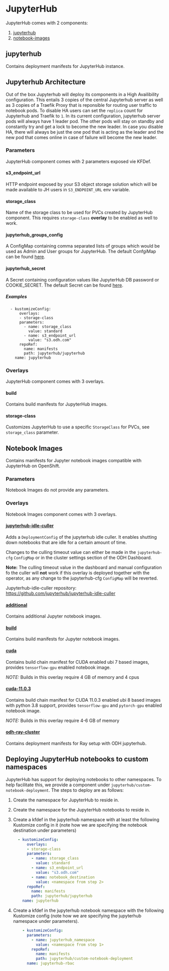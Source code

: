 # JupyterHub

JupyterHub comes with 2 components:

1. [jupyterhub](#jupyterhub)
2. [notebook-images](#notebook-images)

## jupyterhub

Contains deployment manifests for JupyterHub instance.

## Jupyterhub Architecture

Out of the box Jupyterhub will deploy its components in a High Availibility configuration. This entails 3 copies of the central Jupyterhub server as well as 3 copies of a Traefik Proxy that is reponsible for routing user traffic to notebook pods. To disable HA users can set the `replica` count for Jupyterhub and Traefik to `1`. In its current configuration, jupyterhub server pods will always have 1 leader pod. The other pods will stay on standby and constantly try and get a lock to become the new leader. In case you disable HA, there will always be just the one pod that is acting as the leader and the new pod that comes online in case of failure will become the new leader.  

### Parameters

JupyterHub component comes with 2 parameters exposed vie KFDef.

#### s3_endpoint_url

HTTP endpoint exposed by your S3 object storage solution which will be made available to JH users in `S3_ENDPOINT_URL` env variable.

#### storage_class

Name of the storage class to be used for PVCs created by JupyterHub component. This requires `storage-class` **overlay** to be enabled as well to work.

#### jupyterhub_groups_config

A ConfigMap containing comma separated lists of groups which would be used as Admin and User groups for JupyterHub. The default ConfgiMap can be found [here](jupyterhub/base/jupyterhub-groups-configmap.yaml).

#### jupyterhub_secret

A Secret containing configuration values like JupyterHub DB password or COOKIE_SECRET. The default Secret can be found [here](jupyterhub/base/jupyterhub-secret.yaml).

##### Examples

```
  - kustomizeConfig:
      overlays:
      - storage-class
      parameters:
        - name: storage_class
          value: standard
        - name: s3_endpoint_url
          value: "s3.odh.com"
      repoRef:
        name: manifests
        path: jupyterhub/jupyterhub
    name: jupyterhub
```

### Overlays

JupyterHub component comes with 3 overlays.

#### build

Contains build manifests for JupyterHub images.

#### storage-class

Customizes JupyterHub to use a specific `StorageClass` for PVCs, see `storage_class` parameter.

## Notebook Images

Contains manifests for Jupyter notebook images compatible with JupyterHub on OpenShift.

### Parameters

Notebook Images do not provide any parameters.

### Overlays

Notebook Images component comes with 3 overlays.

#### [jupyterhub-idle-culler](jupyterhub/overlays/jupyterhub-idle-culler)

Adds a `DeploymentConfig` of the jupyterhub idle culler. It enables shutting down notebooks that are idle for a certain amount of time.

Changes to the culling timeout value can either be made in the `jupyterhub-cfg` `ConfigMap` or in the cluster settings section of the ODH Dashboard.

**Note:** The culling timeout value in the dashboard and manual configuration fo the culler will **not** work if this overlay is deployed together with the operator, as any change to the jupyterhub-cfg `ConfigMap` will be reverted.


Jupyterhub-idle-culler repository: https://github.com/jupyterhub/jupyterhub-idle-culler

#### [additional](notebook-images/overlays/additional/)

Contains additional Jupyter notebook images.

#### [build](notebook-images/overlays/build/)

Contains build manifests for Jupyter notebook images.

#### [cuda](notebook-images/overlays/cuda/)

Contains build chain manifest for CUDA enabled ubi 7 based images, provides `tensorflow-gpu` enabled notebook image.

*NOTE:* Builds in this overlay require 4 GB of memory and 4 cpus

#### [cuda-11.0.3](notebook-images/overlays/cuda-11.0.3/)

Contains build chain manifest for CUDA 11.0.3 enabled ubi 8 based images with python 3.8 support, provides `tensorflow-gpu` and `pytorch-gpu` enabled notebook image.

*NOTE:* Builds in this overlay require 4-6 GB of memory

#### [odh-ray-cluster](notebook-images/overlays/odh-ray-cluster/)

Contains deployment manifests for Ray setup with ODH jupyterhub.

## Deploying JupyterHub notebooks to custom namespaces

JupyterHub has support for deploying notebooks to other namespaces. To help facilitate this, we provide a component under `jupyterhub/custom-notebook-deployment`. The steps to deploy are as follows:

1. Create the namespace for JupyterHub to reside in.
2. Create the namespace for the JupyterHub notebooks to reside in.
3. Create a kfdef in the jupyterhub namespace with at least the following Kustomize config in it (note how we are specifying the notebook destination under parameters)

    ```yaml
      - kustomizeConfig:
          overlays:
          - storage-class
          parameters:
            - name: storage_class
              value: standard
            - name: s3_endpoint_url
              value: "s3.odh.com"
            - name: notebook_destination
              value: <namespace from step 2>
          repoRef:
            name: manifests
            path: jupyterhub/jupyterhub
        name: jupyterhub
    ```

4. Create a kfdef in the jupyterhub notebook namespace with the following Kustomize config (note how we are specifying the jupyterhub namespace under parameters).

    ```yaml
        - kustomizeConfig:
          parameters:
            - name: jupyterhub_namespace
              value: <namespace from step 1>
            repoRef:
              name: manifests
              path: jupyterhub/custom-notebook-deployment
          name: jupyterhub-rbac
    ```
